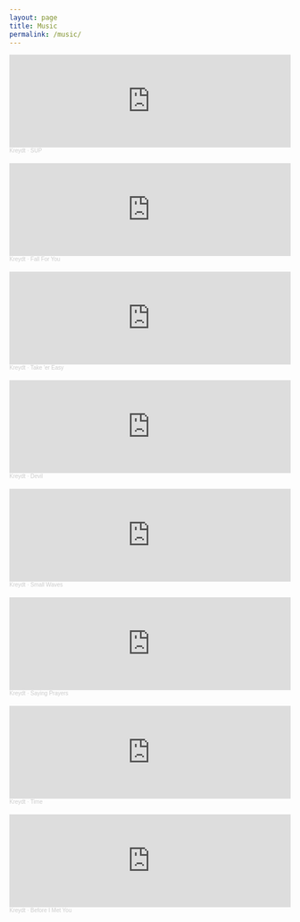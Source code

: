 ```yaml
---
layout: page
title: Music
permalink: /music/
---
```

<iframe width="100%" height="166" scrolling="no" frameborder="no" allow="autoplay" src="https://w.soundcloud.com/player/?url=https%3A//api.soundcloud.com/tracks/1217471359&color=%2347413b&auto_play=false&hide_related=false&show_comments=true&show_user=true&show_reposts=false&show_teaser=true"></iframe><div style="font-size: 10px; color: #cccccc;line-break: anywhere;word-break: normal;overflow: hidden;white-space: nowrap;text-overflow: ellipsis; font-family: Interstate,Lucida Grande,Lucida Sans Unicode,Lucida Sans,Garuda,Verdana,Tahoma,sans-serif;font-weight: 100;"><a href="https://soundcloud.com/josephkreydt" title="Kreydt" target="_blank" style="color: #cccccc; text-decoration: none;">Kreydt</a> · <a href="https://soundcloud.com/josephkreydt/sup" title="SUP" target="_blank" style="color: #cccccc; text-decoration: none;">SUP</a></div>
</br>
<iframe width="100%" height="166" scrolling="no" frameborder="no" allow="autoplay" src="https://w.soundcloud.com/player/?url=https%3A//api.soundcloud.com/tracks/1217470864&color=%2347413b&auto_play=false&hide_related=false&show_comments=true&show_user=true&show_reposts=false&show_teaser=true"></iframe><div style="font-size: 10px; color: #cccccc;line-break: anywhere;word-break: normal;overflow: hidden;white-space: nowrap;text-overflow: ellipsis; font-family: Interstate,Lucida Grande,Lucida Sans Unicode,Lucida Sans,Garuda,Verdana,Tahoma,sans-serif;font-weight: 100;"><a href="https://soundcloud.com/josephkreydt" title="Kreydt" target="_blank" style="color: #cccccc; text-decoration: none;">Kreydt</a> · <a href="https://soundcloud.com/josephkreydt/fall-for-you" title="Fall For You" target="_blank" style="color: #cccccc; text-decoration: none;">Fall For You</a></div>
</br>
<iframe width="100%" height="166" scrolling="no" frameborder="no" allow="autoplay" src="https://w.soundcloud.com/player/?url=https%3A//api.soundcloud.com/tracks/1217469850&color=%2347413b&auto_play=false&hide_related=false&show_comments=true&show_user=true&show_reposts=false&show_teaser=true"></iframe><div style="font-size: 10px; color: #cccccc;line-break: anywhere;word-break: normal;overflow: hidden;white-space: nowrap;text-overflow: ellipsis; font-family: Interstate,Lucida Grande,Lucida Sans Unicode,Lucida Sans,Garuda,Verdana,Tahoma,sans-serif;font-weight: 100;"><a href="https://soundcloud.com/josephkreydt" title="Kreydt" target="_blank" style="color: #cccccc; text-decoration: none;">Kreydt</a> · <a href="https://soundcloud.com/josephkreydt/take-er-easy" title="Take &#x27;er Easy" target="_blank" style="color: #cccccc; text-decoration: none;">Take &#x27;er Easy</a></div>
</br>
<iframe width="100%" height="166" scrolling="no" frameborder="no" allow="autoplay" src="https://w.soundcloud.com/player/?url=https%3A//api.soundcloud.com/tracks/1217468290&color=%2347413b&auto_play=false&hide_related=false&show_comments=true&show_user=true&show_reposts=false&show_teaser=true"></iframe><div style="font-size: 10px; color: #cccccc;line-break: anywhere;word-break: normal;overflow: hidden;white-space: nowrap;text-overflow: ellipsis; font-family: Interstate,Lucida Grande,Lucida Sans Unicode,Lucida Sans,Garuda,Verdana,Tahoma,sans-serif;font-weight: 100;"><a href="https://soundcloud.com/josephkreydt" title="Kreydt" target="_blank" style="color: #cccccc; text-decoration: none;">Kreydt</a> · <a href="https://soundcloud.com/josephkreydt/devil" title="Devil" target="_blank" style="color: #cccccc; text-decoration: none;">Devil</a></div>
</br>
<iframe width="100%" height="166" scrolling="no" frameborder="no" allow="autoplay" src="https://w.soundcloud.com/player/?url=https%3A//api.soundcloud.com/tracks/1217466100&color=%2347413b&auto_play=false&hide_related=false&show_comments=true&show_user=true&show_reposts=false&show_teaser=true"></iframe><div style="font-size: 10px; color: #cccccc;line-break: anywhere;word-break: normal;overflow: hidden;white-space: nowrap;text-overflow: ellipsis; font-family: Interstate,Lucida Grande,Lucida Sans Unicode,Lucida Sans,Garuda,Verdana,Tahoma,sans-serif;font-weight: 100;"><a href="https://soundcloud.com/josephkreydt" title="Kreydt" target="_blank" style="color: #cccccc; text-decoration: none;">Kreydt</a> · <a href="https://soundcloud.com/josephkreydt/small-waves" title="Small Waves" target="_blank" style="color: #cccccc; text-decoration: none;">Small Waves</a></div>
</br>
<iframe width="100%" height="166" scrolling="no" frameborder="no" allow="autoplay" src="https://w.soundcloud.com/player/?url=https%3A//api.soundcloud.com/tracks/1217464963&color=%2347413b&auto_play=false&hide_related=false&show_comments=true&show_user=true&show_reposts=false&show_teaser=true"></iframe><div style="font-size: 10px; color: #cccccc;line-break: anywhere;word-break: normal;overflow: hidden;white-space: nowrap;text-overflow: ellipsis; font-family: Interstate,Lucida Grande,Lucida Sans Unicode,Lucida Sans,Garuda,Verdana,Tahoma,sans-serif;font-weight: 100;"><a href="https://soundcloud.com/josephkreydt" title="Kreydt" target="_blank" style="color: #cccccc; text-decoration: none;">Kreydt</a> · <a href="https://soundcloud.com/josephkreydt/saying-prayers" title="Saying Prayers" target="_blank" style="color: #cccccc; text-decoration: none;">Saying Prayers</a></div>
</br>
<iframe width="100%" height="166" scrolling="no" frameborder="no" allow="autoplay" src="https://w.soundcloud.com/player/?url=https%3A//api.soundcloud.com/tracks/1217462320&color=%2347413b&auto_play=false&hide_related=false&show_comments=true&show_user=true&show_reposts=false&show_teaser=true"></iframe><div style="font-size: 10px; color: #cccccc;line-break: anywhere;word-break: normal;overflow: hidden;white-space: nowrap;text-overflow: ellipsis; font-family: Interstate,Lucida Grande,Lucida Sans Unicode,Lucida Sans,Garuda,Verdana,Tahoma,sans-serif;font-weight: 100;"><a href="https://soundcloud.com/josephkreydt" title="Kreydt" target="_blank" style="color: #cccccc; text-decoration: none;">Kreydt</a> · <a href="https://soundcloud.com/josephkreydt/time" title="Time" target="_blank" style="color: #cccccc; text-decoration: none;">Time</a></div>
</br>
<iframe width="100%" height="166" scrolling="no" frameborder="no" allow="autoplay" src="https://w.soundcloud.com/player/?url=https%3A//api.soundcloud.com/tracks/109359809&color=%2347413b&auto_play=false&hide_related=false&show_comments=true&show_user=true&show_reposts=false&show_teaser=true"></iframe><div style="font-size: 10px; color: #cccccc;line-break: anywhere;word-break: normal;overflow: hidden;white-space: nowrap;text-overflow: ellipsis; font-family: Interstate,Lucida Grande,Lucida Sans Unicode,Lucida Sans,Garuda,Verdana,Tahoma,sans-serif;font-weight: 100;"><a href="https://soundcloud.com/josephkreydt" title="Kreydt" target="_blank" style="color: #cccccc; text-decoration: none;">Kreydt</a> · <a href="https://soundcloud.com/josephkreydt/before-i-met-you-songs-4-her" title="Before I Met You" target="_blank" style="color: #cccccc; text-decoration: none;">Before I Met You</a></div>